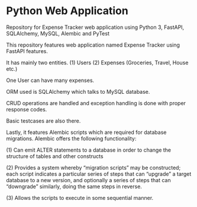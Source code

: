 # Python Web Application

Repository for Expense Tracker web application using Python 3, FastAPI, SQLAlchemy, MySQL, Alembic and PyTest

This repository features web application named Expense Tracker using FastAPI features.

It has mainly two entities.
(1) Users 
(2) Expenses (Groceries, Travel, House etc.)

One User can have many expenses.

ORM used is SQLAlchemy which talks to MySQL database.

CRUD operations are handled and exception handling is done with proper response codes.

Basic testcases are also there. 

Lastly, it features Alembic scripts which are required for database migrations.
Alembic offers the following functionality:

(1) Can emit ALTER statements to a database in order to change the structure of tables and other constructs

(2) Provides a system whereby “migration scripts” may be constructed; each script indicates a particular series of steps that can “upgrade” a target database to a new version, 
and optionally a series of steps that can “downgrade” similarly, doing the same steps in reverse.

(3) Allows the scripts to execute in some sequential manner.


